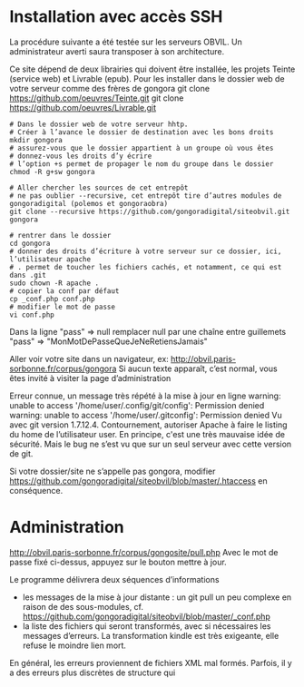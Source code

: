 # Installation avec accès SSH

La procédure suivante a été testée sur les serveurs OBVIL. Un administrateur averti saura transposer à son architecture.

Ce site dépend de deux librairies qui doivent être installée, les projets Teinte (service web) et Livrable (epub). Pour les installer dans le dossier web de votre serveur comme des frères de gongora 
git clone https://github.com/oeuvres/Teinte.git
git clone https://github.com/oeuvres/Livrable.git


```
# Dans le dossier web de votre serveur hhtp.
# Créer à l’avance le dossier de destination avec les bons droits
mkdir gongora
# assurez-vous que le dossier appartient à un groupe où vous êtes
# donnez-vous les droits d’y écrire
# l’option +s permet de propager le nom du groupe dans le dossier
chmod -R g+sw gongora

# Aller chercher les sources de cet entrepôt
# ne pas oublier --recursive, cet entrepôt tire d’autres modules de gongoradigital (polemos et gongoraobra)
git clone --recursive https://github.com/gongoradigital/siteobvil.git gongora

# rentrer dans le dossier
cd gongora
# donner des droits d’écriture à votre serveur sur ce dossier, ici, l’utilisateur apache
# . permet de toucher les fichiers cachés, et notamment, ce qui est dans .git
sudo chown -R apache .
# copier la conf par défaut 
cp _conf.php conf.php
# modifier le mot de passe 
vi conf.php
```

Dans la ligne
"pass" => null
remplacer null par une chaîne entre guillemets
"pass" => "MonMotDePasseQueJeNeRetiensJamais"

Aller voir votre site dans un navigateur, ex:
http://obvil.paris-sorbonne.fr/corpus/gongora
Si aucun texte apparaît, c’est normal, vous êtes invité à visiter la page d’administration

Erreur connue, un message très répété à la mise à jour en ligne
warning: unable to access '/home/user/.config/git/config': Permission denied
warning: unable to access '/home/user/.gitconfig': Permission denied
Vu avec git version 1.7.12.4. Contournement, autoriser Apache à faire le listing du home de l’utilisateur user. En principe, c'est une très mauvaise idée de sécurité. Mais le bug ne s’est vu que sur un seul serveur avec cette version de git.

Si votre dossier/site ne s’appelle pas gongora, modifier https://github.com/gongoradigital/siteobvil/blob/master/.htaccess en conséquence.

# Administration

http://obvil.paris-sorbonne.fr/corpus/gongosite/pull.php
Avec le mot de passe fixé ci-dessus, appuyez sur le bouton mettre à jour.

Le programme délivrera deux séquences d’informations

* les messages de la mise à jour distante : un git pull un peu complexe en raison de des sous-modules, cf. https://github.com/gongoradigital/siteobvil/blob/master/_conf.php
* la liste des fichiers qui seront transformés, avec si nécessaires les messages d’erreurs. La transformation kindle est très exigeante, elle refuse le moindre lien mort.

En général, les erreurs proviennent de fichiers XML mal formés. Parfois, il y a des erreurs plus discrètes de structure qui 
